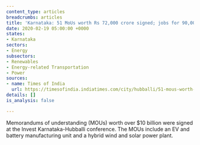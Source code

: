 ```yaml
---
content_type: articles
breadcrumbs: articles
title: 'Karnataka: 51 MoUs worth Rs 72,000 crore signed; jobs for 90,000 people likely'
date: 2020-02-19 05:00:00 +0000
states:
- Karnataka
sectors:
- Energy
subsectors:
- Renewables
- Energy-related Transportation
- Power
sources:
- name: Times of India
  url: https://timesofindia.indiatimes.com/city/hubballi/51-mous-worth-rs-72k-cr-signed-jobs-for-90k-people-likely/articleshow/74142200.cms
details: []
is_analysis: false

---
```

Memorandums of understanding (MOUs) worth over $10 billion were signed at the Invest Karnataka-Hubballi conference. The MOUs include an EV and battery manufacturing unit and a hybrid wind and solar power plant.